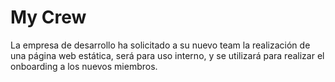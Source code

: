 # My Crew
La empresa de desarrollo ha solicitado a su nuevo team la realización de una página web estática, será para uso interno, y se utilizará para realizar el onboarding a los nuevos miembros.
